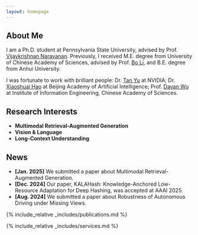 ```yaml
---
layout: homepage
---
```


## About Me

I am a Ph.D. student at Pennsylvania State University, advised by Prof. [Vijaykrishnan Narayanan](https://sites.psu.edu/vijaykrishnannarayanan/). Previously, I received M.E. degree from University of Chinese Academy of Sciences, advised by Prof. [Bo Li](https://people.ucas.ac.cn/~iieLibo), and B.E. degree from Anhui University.

I was fortunate to work with brilliant people: Dr. [Tan Yu](https://sites.google.com/site/tanyuspersonalwebsite/) at NVIDIA; Dr. [Xiaoshuai Hao](https://scholar.google.com/citations?user=ui0lvY4AAAAJ) at Beijing Academy of Artificial Intelligence; Prof. [Dayan Wu](https://scholar.google.com/citations?user=O6g-IHsAAAAJ) at Institute of Information Engineering, Chinese Academy of Sciences.

## Research Interests
- **Multimodal Retrieval-Augmented Generation**
- **Vision & Language**
- **Long-Context Understanding**

## News
- **[Jan. 2025]** We submitted a paper about Multimodal Retrieval-Augmented Generation.
- **[Dec. 2024]** Our paper, KALAHash: Knowledge-Anchored Low-Resource Adaptation for Deep Hashing, was accepted at AAAI 2025.
- **[Aug. 2024]** We submitted a paper about Robustness of Autonomous Driving under Missing Views.

{% include_relative _includes/publications.md %}

{% include_relative _includes/services.md %}
